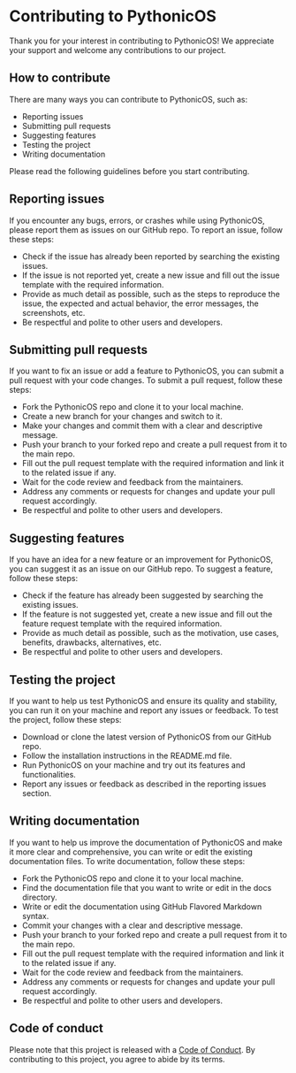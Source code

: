 

# Contributing to PythonicOS

Thank you for your interest in contributing to PythonicOS! We appreciate your support and welcome any contributions to our project.

## How to contribute

There are many ways you can contribute to PythonicOS, such as:

- Reporting issues
- Submitting pull requests
- Suggesting features
- Testing the project
- Writing documentation

Please read the following guidelines before you start contributing.

## Reporting issues

If you encounter any bugs, errors, or crashes while using PythonicOS, please report them as issues on our GitHub repo. To report an issue, follow these steps:

- Check if the issue has already been reported by searching the existing issues.
- If the issue is not reported yet, create a new issue and fill out the issue template with the required information.
- Provide as much detail as possible, such as the steps to reproduce the issue, the expected and actual behavior, the error messages, the screenshots, etc.
- Be respectful and polite to other users and developers.

## Submitting pull requests

If you want to fix an issue or add a feature to PythonicOS, you can submit a pull request with your code changes. To submit a pull request, follow these steps:

- Fork the PythonicOS repo and clone it to your local machine.
- Create a new branch for your changes and switch to it.
- Make your changes and commit them with a clear and descriptive message.
- Push your branch to your forked repo and create a pull request from it to the main repo.
- Fill out the pull request template with the required information and link it to the related issue if any.
- Wait for the code review and feedback from the maintainers.
- Address any comments or requests for changes and update your pull request accordingly.
- Be respectful and polite to other users and developers.

## Suggesting features

If you have an idea for a new feature or an improvement for PythonicOS, you can suggest it as an issue on our GitHub repo. To suggest a feature, follow these steps:

- Check if the feature has already been suggested by searching the existing issues.
- If the feature is not suggested yet, create a new issue and fill out the feature request template with the required information.
- Provide as much detail as possible, such as the motivation, use cases, benefits, drawbacks, alternatives, etc.
- Be respectful and polite to other users and developers.

## Testing the project

If you want to help us test PythonicOS and ensure its quality and stability, you can run it on your machine and report any issues or feedback. To test the project, follow these steps:

- Download or clone the latest version of PythonicOS from our GitHub repo.
- Follow the installation instructions in the README.md file.
- Run PythonicOS on your machine and try out its features and functionalities.
- Report any issues or feedback as described in the reporting issues section.

## Writing documentation

If you want to help us improve the documentation of PythonicOS and make it more clear and comprehensive, you can write or edit the existing documentation files. To write documentation, follow these steps:

- Fork the PythonicOS repo and clone it to your local machine.
- Find the documentation file that you want to write or edit in the docs directory.
- Write or edit the documentation using GitHub Flavored Markdown syntax.
- Commit your changes with a clear and descriptive message.
- Push your branch to your forked repo and create a pull request from it to the main repo.
- Fill out the pull request template with the required information and link it to the related issue if any.
- Wait for the code review and feedback from the maintainers.
- Address any comments or requests for changes and update your pull request accordingly.
- Be respectful and polite to other users and developers.

## Code of conduct

Please note that this project is released with a [Code of Conduct](CODE_OF_CONDUCT.md). By contributing to this project, you agree to abide by its terms.
